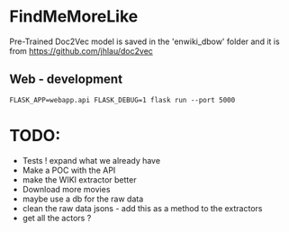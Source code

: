 # FindMeMoreLike


Pre-Trained Doc2Vec model is saved in the 'enwiki_dbow' folder and it is from https://github.com/jhlau/doc2vec


## Web - development
```
FLASK_APP=webapp.api FLASK_DEBUG=1 flask run --port 5000
```

# TODO:
* Tests ! expand what we already have
* Make a POC with the API
* make the WIKI extractor better
* Download more movies
* maybe use a db for the raw data
* clean the raw data jsons - add this as a method to the extractors
* get all the actors ?
